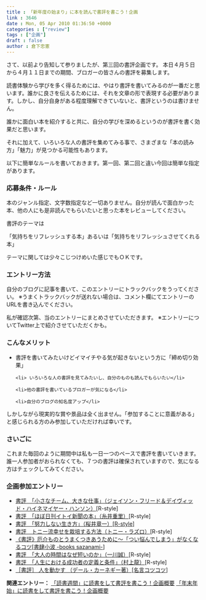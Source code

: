 ```yaml
---
title : 「新年度の始まり」に本を読んで書評を書こう！企画
link : 3646
date : Mon, 05 Apr 2010 01:36:50 +0000
categories : ["review"]
tags : ["企画"]
draft : false
author : 倉下忠憲
---
```


さて、以前より告知して参りましたが、第三回の書評企画です。
本日４月５日から４月１１日までの期間、ブロガーの皆さんの書評を募集します。

読書体験から学びを多く得るためには、やはり書評を書いてみるのが一番だと思います。誰かに良さを伝えるためには、それを文章の形で表現する必要があります。しかし、自分自身がある程度理解できていないと、書評というのは書けません。

誰かに面白い本を紹介すると共に、自分の学びを深めるというのが書評を書く効果だと思います。

それに加えて、いろいろな人の書評を集めてみる事で、さまざまな「本の読み方」「魅力」が見つかる可能性もあります。

以下に簡単なルールを書いておきます。第一回、第二回と違い今回は簡単な指定があります。

<h3>応募条件・ルール</h3>
本のジャンル指定、文字数指定など一切ありません。自分が読んで面白かった本、他の人にも是非読んでもらいたいと思った本をレビューしてください。

書評のテーマは

「気持ちをリフレッシュする本」あるいは「気持ちをリフレッシュさせてくれる本」

テーマに関しては少々こじつけめいた感じでもＯＫです。
<h3>エントリー方法</h3>
自分のブログに記事を書いて、このエントリーにトラックバックをうってください。
※うまくトラックバックが送れない場合は、コメント欄にてエントリーのURLを書き込んでください。

私が確認次第、当のエントリーにまとめさせていただきます。
※エントリーについてTwitter上で紹介させていただくかも。

<h3>こんなメリット</h3>
<ul>
	<li> 書評を書いてみたいけどイマイチやる気が起きないという方に「締め切り効果」</li>

	<li> いろいろな人の書評を見てみたいし、自分のものも読んでもらいたい</li>

	<li>他の書評を書いているブロガーが気になる</li>

	<li>自分のブログの知名度アップ</li>
</ul>

しかしながら現実的な賞や景品は全く出ません。「参加することに意義がある」と感じられる方のみ参加していただければ幸いです。

<h3>さいごに</h3>
これまた毎回のように期間中は私も一日一つのペースで書評を書いていきます。誰一人参加者がおられなくても、７つの書評は確保されていますので、気になる方はチェックしてみてください。

<h3>企画参加エントリー</h3>
<ul>
	<li><a href="https://rashita.net/blog/">書評　「小さなチーム、大きな仕事」（ジェイソン・フリード＆デイヴィッド・ハイネマイヤー・ハンソン）</a>[R-style]</li>
	<li><a href="https://rashita.net/blog/?p=3660">書評　「ほぼ日刊イトイ新聞の本」（糸井重里）</a>[R-style]</li>
	<li><a href="https://rashita.net/blog/?p=3667">書評　「努力しない生き方」（桜井章一）[R-style]</a></li>
	<li><a href="https://rashita.net/blog/?p=3671">書評　トニー流幸せを栽培する方法（トニー・ラズロ）</a>[R-style]</li>
	<li><a href="http://sazanami.gekkoh.org/book/index.php/archives/204">《書評》厄介ものとうまくつきあうために～「つい悩んでしまう」がなくなるコツ</a>[<a href="http://sazanami.gekkoh.org/book/">書肆小波 -books sazanami-</a>]</li>
	<li><a href="https://rashita.net/blog/?p=3683">書評　「大人の時間はなぜ短いのか」（一川誠）</a>[R-style]</li>
	<li><a href="https://rashita.net/blog/?p=3695">書評　「人生における成功者の定義と条件」（村上龍）</a>[R-style]</li>
	<li><a href="http://meigen.ko2ko2.net/2010/04/0601.html">［書評］ 人を動かす （デール・カーネギー著）</a>[<a href="http://meigen.ko2ko2.net/">名言コツコツ</a>]</li>



</ul>


<strong>関連エントリー：</strong>
<a href="https://rashita.net/blog/?p=2606">「読書週間」に読書をして書評を書こう！企画概要</a>
<a href="https://rashita.net/blog/?p=3046">「年末年始」に読書をして書評を書こう！企画概要</a>